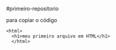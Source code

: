 #primeiro-repositorio

para copiar o código
```
<html>
  <h1>meu primeiro arquivo em HTML</h1>
  </html>
  ```
